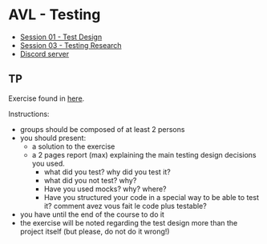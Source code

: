 # AVL - Testing

- [Session 01 - Test Design](test-design.pdf)
- [Session 03 - Testing Research](2021-testing-research.pdf)
- [Discord server](https://discord.gg/2QEVzCxq)

## TP

Exercise found in [here](AntiMonopoly.pdf).

Instructions:
 - groups should be composed of at least 2 persons
 - you should present:
   - a solution to the exercise
   - a 2 pages report (max) explaining the main testing design decisions you used.
      - what did you test? why did you test it?
      - what did you not test? why?
      - Have you used mocks? why? where?
      - Have you structured your code in a special way to be able to test it?
comment avez vous fait le code plus testable?
 - you have until the end of the course to do it
 - the exercise will be noted regarding the test design more than the project itself (but please, do not do it wrong!)
